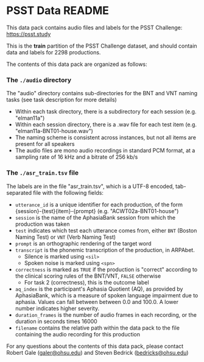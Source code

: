 # PSST Data README

This data pack contains audio files and labels for the PSST Challenge: https://psst.study

This is the **train** partition of the PSST Challenge dataset, and should contain data and labels for 2298 productions.

The contents of this data pack are organized as follows:

### The `./audio` directory

The "audio" directory contains sub-directories for the BNT and VNT naming tasks (see task description for more details)

- Within each task directory, there is a subdirectory for each session (e.g. "elman11a")
- Within each session directory, there is a .wav file for each test item (e.g. "elman11a-BNT01-house.wav")
- The naming scheme is consistent across instances, but not all items are present for all speakers
- The audio files are mono audio recordings in standard PCM format, at a sampling rate of 16 kHz and a bitrate of 256 kb/s

### The `./asr_train.tsv` file

The labels are in the file "asr_train.tsv", which is a UTF-8 encoded, tab-separated file with the following fields:

  - `utterance_id` is a unique identifier for each production, of the form {session}-{test}{item}-{prompt} (e.g. "ACWT02a-BNT01-house")
  - `session` is the name of the AphasiaBank session from which the production was taken
  - `test` indicates which test each utterance comes from, either `BNT` (Boston Naming Test) or `VNT` (Verb Naming Test)
  - `prompt` is an orthographic rendering of the target word
  - `transcript` is the phonemic transcription of the production, in ARPAbet.
      - Silence is marked using `<sil>`
      - Spoken noise is marked using `<spn>`
  - `correctness` is marked as `TRUE` if the production is "correct" according to the clinical scoring rules of the BNT/VNT, `FALSE` otherwise
      - For task 2 (correctness), this is the outcome label
  - `aq_index` is the participant's Aphasia Quotient (AQ), as provided by AphasiaBank, which is a measure of spoken language impairment due to aphasia. Values can fall between between 0.0 and 100.0. A lower number indicates higher severity.
  - `duration_frames` is the number of audio frames in each recording, or the duration in seconds times 16000
  - `filename` contains the relative path within the data pack to the file containing the audio recording for this production

For any questions about the contents of this data pack, please contact Robert Gale (galer@ohsu.edu) and Steven Bedrick (bedricks@ohsu.edu)